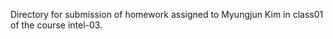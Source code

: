 Directory for submission of homework assigned to Myungjun Kim in class01 of the course intel-03.<br>

